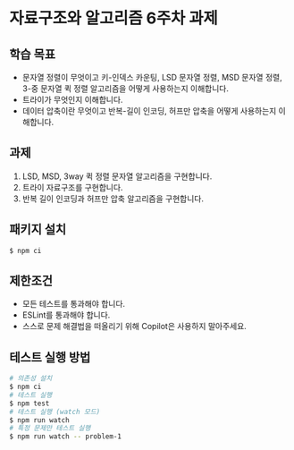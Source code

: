 # 자료구조와 알고리즘 6주차 과제

## 학습 목표

- 문자열 정렬이 무엇이고 키-인덱스 카운팅, LSD 문자열 정렬, MSD 문자열 정렬, 3-중 문자열 퀵 정렬 알고리즘을 어떻게 사용하는지 이해합니다.
- 트라이가 무엇인지 이해합니다.
- 데이터 압축이란 무엇이고 반복-길이 인코딩, 허프만 압축을 어떻게 사용하는지 이해합니다.

## 과제

1. LSD, MSD, 3way 퀵 정렬 문자열 알고리즘을 구현합니다.
2. 트라이 자료구조를 구현합니다.
3. 반복 길이 인코딩과 허프만 압축 알고리즘을 구현합니다.

## 패키지 설치

```bash
$ npm ci
```

## 제한조건

- 모든 테스트를 통과해야 합니다.
- ESLint를 통과해야 합니다.
- 스스로 문제 해결법을 떠올리기 위해 Copilot은 사용하지 말아주세요.

## 테스트 실행 방법

```bash
# 의존성 설치
$ npm ci
# 테스트 실행
$ npm test
# 테스트 실행 (watch 모드)
$ npm run watch
# 특정 문제만 테스트 실행
$ npm run watch -- problem-1
```
